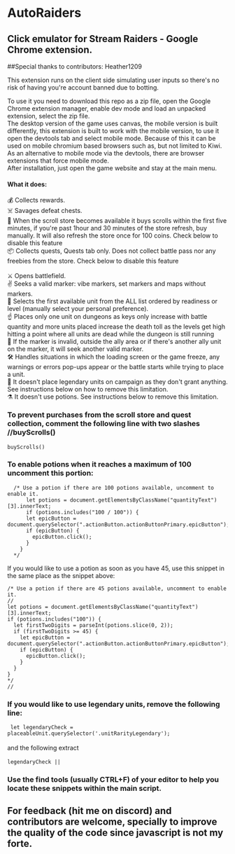 # AutoRaiders
## Click emulator for Stream Raiders - Google Chrome extension.

##Special thanks to contributors:
Heather1209

This extension runs on the client side simulating user inputs so there's no risk of having you're account banned due to botting.

To use it you need to download this repo as a zip file, open the Google Chrome extension manager, enable dev mode and load an unpacked extension, select the zip file.<br>
The desktop version of the game uses canvas, the mobile version is built differently, this extension is built to work with the mobile version, to use it open the devtools tab and select mobile mode. Because of this it can be used on mobile chromium based browsers such as, but not limited to Kiwi.<br>
As an alternative to mobile mode via the devtools, there are browser extensions that force mobile mode.<br>
After installation, just open the game website and stay at the main menu.

#### What it does:
💰 Collects rewards.<br>
☠️ Savages defeat chests.<br>
📜 When the scroll store becomes available it buys scrolls within the first five minutes, if you're past 1hour and 30 minutes of the store refresh, buy manually. It will also refresh the store once for 100 coins. Check below to disable this feature<br>
📦 Collects quests, Quests tab only. Does not collect battle pass nor any freebies from the store. Check below to disable this feature<br><br>
⚔️ Opens battlefield.<br>
✌️ Seeks a valid marker: vibe markers, set markers and maps without markers.<br>
🫡 Selects the first available unit from the ALL list ordered by readiness or level (manually select your personal preference).<br>
☝️ Places only one unit on dungeons as keys only increase with battle quantity and more units placed increase the death toll as the levels get high hitting a point where all units are dead while the dungeon is still running <br>
🚫 If the marker is invalid, outside the ally area or if there's another ally unit on the marker, it will seek another valid marker.<br>
🛠️ Handles situations in which the loading screen or the game freeze, any warnings or errors pop-ups appear or the battle starts while trying to place a unit.<br>
💎 It doesn't place legendary units on campaign as they don't grant anything. See instructions below on how to remove this limitation.<br>
⚗️ It doesn't use potions. See instructions below to remove this limitation.<br>

### To prevent purchases from the scroll store and quest collection, comment the following line with two slashes //buyScrolls()
``` buyScrolls() ```


### To enable potions when it reaches a maximum of 100 uncomment this portion:
```
  /* Use a potion if there are 100 potions available, uncomment to enable it.
      let potions = document.getElementsByClassName("quantityText")[3].innerText;
      if (potions.includes("100 / 100")) {
      let epicButton = document.querySelector(".actionButton.actionButtonPrimary.epicButton");
      if (epicButton) {
        epicButton.click();
      }
    }
  */
```
If you would like to use a potion as soon as you have 45, use this snippet in the same place as the snippet above:
```
/* Use a potion if there are 45 potions available, uncomment to enable it.
//
let potions = document.getElementsByClassName("quantityText")[3].innerText;
if (potions.includes("100")) {
  let firstTwoDigits = parseInt(potions.slice(0, 2));
  if (firstTwoDigits >= 45) {
    let epicButton = document.querySelector(".actionButton.actionButtonPrimary.epicButton");
    if (epicButton) {
      epicButton.click();
    }
  }
}
*/
//
```
### If you would like to use legendary units, remove the following line:
```  let legendaryCheck = placeableUnit.querySelector('.unitRarityLegendary'); ```
<br><br>and the following extract<br><br>
``` legendaryCheck ||  ```

### Use the find tools (usually CTRL+F) of your editor to help you locate these snippets within the main script.

## For feedback (hit me on discord) and contributors are welcome, specially to improve the quality of the code since javascript is not my forte.

  
